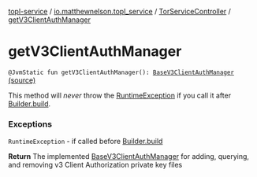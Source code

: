 [topl-service](../../index.md) / [io.matthewnelson.topl_service](../index.md) / [TorServiceController](index.md) / [getV3ClientAuthManager](./get-v3-client-auth-manager.md)

# getV3ClientAuthManager

`@JvmStatic fun getV3ClientAuthManager(): `[`BaseV3ClientAuthManager`](../../..//topl-service-base/io.matthewnelson.topl_service_base/-base-v3-client-auth-manager/index.md) [(source)](https://github.com/05nelsonm/TorOnionProxyLibrary-Android/blob/master/topl-service/src/main/java/io/matthewnelson/topl_service/TorServiceController.kt#L373)

This method will *never* throw the [RuntimeException](https://kotlinlang.org/api/latest/jvm/stdlib/kotlin/-runtime-exception/index.html) if you call it after
[Builder.build](-builder/build.md).

### Exceptions

`RuntimeException` - if called before [Builder.build](-builder/build.md)

**Return**
The implemented [BaseV3ClientAuthManager](../../..//topl-service-base/io.matthewnelson.topl_service_base/-base-v3-client-auth-manager/index.md) for adding, querying, and removing
v3 Client Authorization private key files

